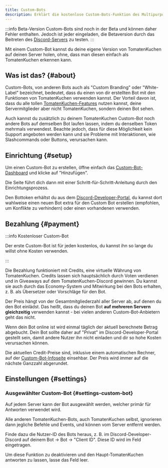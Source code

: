```yaml
---
title: Custom-Bots
description: Erklärt die kostenlose Custom-Bots-Funktion des Multipurpose-Bots.
---
```


:::info Beta-Version
Custom-Bots sind noch in der Beta und können daher Fehler enthalten.
Jedoch ist jeder eingeladen, die Betaversion durch das Beitreten des [Discord-Servers](https://tomatenkuchen.com/discord) zu testen.
:::

Mit einem Custom-Bot kannst du deine eigene Version von TomatenKuchen auf deinen Server holen, ohne, dass man diesen einfach als TomatenKuchen erkennen kann.

## Was ist das? {#about}

Custom-Bots, von anderen Bots auch als "Custom Branding" oder "White-Label" bezeichnet, bedeutet, dass du einen von dir erstellten Bot mit den Funktionen von TomatenKuchen verwenden kannst.
Der Vorteil davon ist, dass du alle tollen [TomatenKuchen-Features](/features) nutzen kannst, deine Servermitglieder aber nicht TomatenKuchen, sondern deinen Bot sehen.

Auch kannst du zusätzlich zu deinem TomatenKuchen Custom-Bot noch andere Bots auf demselben Bot laufen lassen, indem du denselben Token mehrmals verwendest.
Beachte jedoch, dass für diese Möglichkeit kein Support angeboten werden kann und sie Probleme mit Interaktionen, wie Slashcommands oder Buttons, verursachen kann.

## Einrichtung {#setup}

Um einen Custom-Bot zu erstellen, öffne einfach das [Custom-Bot-Dashboard](https://tomatenkuchen.com/dashboard/custom) und klicke auf "Hinzufügen".

Die Seite führt dich dann mit einer Schritt-für-Schritt-Anleitung durch den Einrichtungsprozess.

Den Bottoken erhältst du aus dem [Discord-Developer-Portal](https://discord.com/developers/applications), du kannst dort wahlweise einen neuen Bot extra für den Custom Bot erstellen (empfohlen, um Konflikte zu verhindern) oder einen vorhandenen verwenden.

## Bezahlung {#payment}

:::info Kostenloser Custom-Bot

Der erste Custom-Bot ist für jeden kostenlos, du kannst ihn so lange du willst ohne Kosten verwenden.

:::

Die Bezahlung funktioniert mit Credits, eine virtuelle Währung von TomatenKuchen. Credits lassen sich hauptsächlich durch Voten verdienen und in Giveaways auf dem TomatenKuchen-Discord gewinnen.
Du kannst sie auch durch das Economy-System und Mitwirkung bei den Bots erhalten, z. B. als Übersetzer oder Vorschläge für den Bot.

Der Preis hängt von der Gesamtmitgliederzahl aller Server ab, auf denen du den Bot einlädst. Das heißt, dass du deinen Bot **auf mehreren Servern gleichzeitig** verwenden kannst - bei vielen anderen Custom-Bot-Anbietern geht das nicht.

Wenn dein Bot online ist wird einmal täglich der aktuell berechnete Betrag abgebucht. Dein Bot sollte daher auf "Privat" im Discord-Developer-Portal gestellt sein, damit andere Nutzer ihn nicht einladen und dir so hohe Kosten verursachen können.

Die aktuellen Credit-Preise sind, inklusive einem automatischen Rechner, auf der [Custom-Bot-Infoseite](https://tomatenkuchen.com/custom) einsehbar.
Der Preis wird immer auf die nächste Ganzzahl abgerundet.

## Einstellungen {#settings}

### Ausgewählter Custom-Bot {#settings-custom-bot}

Auf jedem Server kann der Bot ausgewählt werden, welcher primär für Antworten verwendet wird.

Alle anderen TomatenKuchen-Bots, auch TomatenKuchen selbst, ignorieren dann jegliche Befehle und Events, und können vom Server entfernt werden.

Finde dazu die Nutzer-ID des Bots heraus, z. B. im Discord-Developer-Discord auf deinem Bot -> Bot -> "Client ID". Diese ID wird im Feld eingetragen.

Um diese Funktion zu deaktivieren und den Haupt-TomatenKuchen antworten zu lassen, lasse das Feld leer.

